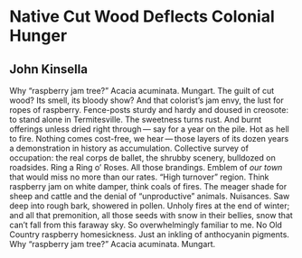 # Native Cut Wood Deflects Colonial Hunger
## John Kinsella
Why “raspberry jam tree?” Acacia acuminata. Mungart.
The guilt of cut wood? Its smell, its bloody show?
And that colorist’s jam envy, the lust for ropes
of raspberry. Fence-posts sturdy and hardy
and doused in creosote: to stand alone
in Termitesville. The sweetness turns rust.
And burnt offerings unless dried right through —
say for a year on the pile. Hot as hell to fire.
Nothing comes cost-free, we hear — those layers
of its dozen years a demonstration in history
as accumulation. Collective survey of occupation:
the real corps de ballet, the shrubby scenery,
bulldozed on roadsides. Ring a Ring o’ Roses.
All those brandings. Emblem of _our town_
that would miss no more than our rates.
“High turnover” region. Think raspberry
jam on white damper, think coals of fires.
The meager shade for sheep and cattle
and the denial of “unproductive” animals.
Nuisances. Saw deep into rough bark,
showered in pollen. Unholy fires
at the end of winter; and all that premonition,
all those seeds with snow in their bellies,
snow that can’t fall from this faraway sky.
So overwhelmingly familiar to me.
No Old Country raspberry homesickness.
Just an inkling of anthocyanin pigments.
Why “raspberry jam tree?” Acacia acuminata. Mungart.